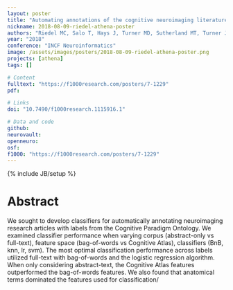 ```yaml
---
layout: poster
title: "Automating annotations of the cognitive neuroimaging literature using ATHENA"
nickname: 2018-08-09-riedel-athena-poster
authors: "Riedel MC, Salo T, Hays J, Turner MD, Sutherland MT, Turner JA, Laird AR"
year: "2018"
conference: "INCF Neuroinformatics"
image: /assets/images/posters/2018-08-09-riedel-athena-poster.png
projects: [athena]
tags: []

# Content
fulltext: "https://f1000research.com/posters/7-1229"
pdf:

# Links
doi: "10.7490/f1000research.1115916.1"

# Data and code
github:
neurovault:
openneuro:
osf:
f1000: "https://f1000research.com/posters/7-1229"
---
```

{% include JB/setup %}

# Abstract
We sought to develop classifiers for automatically annotating neuroimaging research articles with labels from the Cognitive Paradigm Ontology. We examined classifier performance when varying corpus (abstract-only vs full-text), feature space (bag-of-words vs Cognitive Atlas), classifiers (BnB, knn, lr, svm). The most optimal classification performance across labels utilized full-text with bag-of-words and the logistic regression algorithm. When only considering abstract-text, the Cognitive Atlas features outperformed the bag-of-words features. We also found that anatomical terms dominated the features used for classification/
